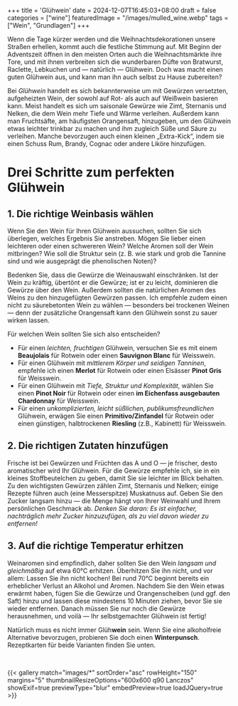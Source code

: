 +++
title = 'Glühwein'
date = 2024-12-07T16:45:03+08:00
draft = false
categories = ["wine"]
featuredImage = "/images/mulled_wine.webp"
tags = ["Wein", "Grundlagen"]
+++

Wenn die Tage kürzer werden und die Weihnachtsdekorationen unsere Straßen erhellen, kommt auch die festliche Stimmung auf. Mit Beginn der Adventszeit öffnen in den meisten Orten auch die Weihnachtsmärkte ihre Tore, und mit ihnen verbreiten sich die wunderbaren Düfte von Bratwurst, Raclette, Lebkuchen und — natürlich — Glühwein. Doch was macht einen guten Glühwein aus, und kann man ihn auch selbst zu Hause zubereiten?

Bei *Glühwein* handelt es sich bekannterweise um mit Gewürzen versetzten, aufgeheizten Wein, der sowohl auf Rot- als auch auf Weißwein basieren kann. Meist handelt es sich um saisonale Gewürze wie Zimt, Sternanis und Nelken, die dem Wein mehr Tiefe und Wärme verleihen. Außerdem kann man Fruchtsäfte, am häufigsten Orangensaft, hinzugeben, um den Glühwein etwas leichter trinkbar zu machen und ihm zugleich Süße und Säure zu verleihen. Manche bevorzugen auch einen kleinen „Extra-Kick“, indem sie einen Schuss Rum, Brandy, Cognac oder andere Liköre hinzufügen.

# Drei Schritte zum perfekten Glühwein
## 1. Die richtige Weinbasis wählen
Wenn Sie den Wein für Ihren Glühwein aussuchen, sollten Sie sich überlegen, welches Ergebnis Sie anstreben. Mögen Sie lieber einen leichteren oder einen schwereren Wein? Welche Aromen soll der Wein mitbringen? Wie soll die Struktur sein (z. B. wie stark und grob die Tannine sind und wie ausgeprägt die phenolischen Noten)?

Bedenken Sie, dass die Gewürze die Weinauswahl einschränken. Ist der Wein zu kräftig, übertönt er die Gewürze; ist er zu leicht, dominieren die Gewürze über den Wein. Außerdem sollten die natürlichen Aromen des Weins zu den hinzugefügten Gewürzen passen. Ich empfehle zudem einen nicht zu säurebetonten Wein zu wählen — besonders bei trockenen Weinen — denn der zusätzliche Orangensaft kann den Glühwein sonst zu sauer wirken lassen.

Für welchen Wein sollten Sie sich also entscheiden?

- Für einen *leichten, fruchtigen* Glühwein, versuchen Sie es mit einem **Beaujolais** für Rotwein oder einen **Sauvignon Blanc** für Weisswein.
- Für einen Glühwein mit *mittlerem Körper und seidigen Tanninen*, empfehle ich einen **Merlot** für Rotwein oder einen Elsässer **Pinot Gris** für Weisswein.
- Für einen Glühwein mit *Tiefe, Struktur und Komplexität*, wählen Sie einen **Pinot Noir** für Rotwein oder einen **im Eichenfass ausgebauten Chardonnay** für Weisswein.
- Für einen *unkomplizierten, leicht süßlichen, publikumsfreundlichen* Glühwein, erwägen Sie einen **Primitivo/Zinfandel** für Rotwein oder einen günstigen, halbtrockenen **Riesling** (z.B., Kabinett) für Weisswein.

## 2. Die richtigen Zutaten hinzufügen
Frische ist bei Gewürzen und Früchten das A und O — je frischer, desto aromatischer wird Ihr Glühwein. Für die Gewürze empfehle ich, sie in ein kleines Stoffbeutelchen zu geben, damit Sie sie leichter im Blick behalten. Zu den wichtigsten Gewürzen zählen Zimt, Sternanis und Nelken; einige Rezepte führen auch (eine Messerspitze) Muskatnuss auf. Geben Sie den Zucker langsam hinzu — die Menge hängt von Ihrer Weinwahl und Ihrem persönlichen Geschmack ab. *Denken Sie daran: Es ist einfacher, nachträglich mehr Zucker hinzuzufügen, als zu viel davon wieder zu entfernen!*

## 3. Auf die richtige Temperatur erhitzen
Weinaromen sind empfindlich, daher sollten Sie den Wein *langsam und gleichmäßig* auf etwa 60°C erhitzen. Überhitzen Sie ihn nicht, und vor allem: Lassen Sie ihn nicht kochen! Bei rund 70°C beginnt bereits ein erheblicher Verlust an Alkohol und Aromen. Nachdem Sie den Wein etwas erwärmt haben, fügen Sie die Gewürze und Orangenscheiben (und ggf. den Saft) hinzu und lassen diese mindestens 10 Minuten ziehen, bevor Sie sie wieder entfernen. Danach müssen Sie nur noch die Gewürze herausnehmen, und voilà — Ihr selbstgemachter Glühwein ist fertig!

Natürlich muss es nicht immer Glüh**wein** sein. Wenn Sie eine alkoholfreie Alternative bevorzugen, probieren Sie doch einen **Winterpunsch**. Rezeptkarten für beide Varianten finden Sie unten.

&nbsp;

{{< gallery match="images/*" sortOrder="asc" rowHeight="150" margins="5" thumbnailResizeOptions="600x600 q90 Lanczos" showExif=true previewType="blur" embedPreview=true loadJQuery=true >}}
